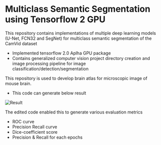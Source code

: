 # Multiclass Semantic Segmentation using Tensorflow 2 GPU

This repository contains implementations of multiple deep learning models (U-Net, FCN32 and SegNet) for multiclass semantic segmentation of the CamVid dataset
- Implemented tensorflow 2.0 Aplha GPU package
- Contains generalized computer vision project directory creation and image processing pipeline for image classification/detection/segmentation

This repository is used to develop brain atlas for microscopic image of mouse brain.
- This code can generate below result

![Result](https://github.com/boguss1225/Multiclass-Semantic-Segmentation-CamVid/blob/master/screenshots/result1.jpg)

The edited code enabled this to generate various evaluation metrics
- ROC curve
- Precision Recall curve
- Dice-coefficient score
- Precision & Recall for each epochs
